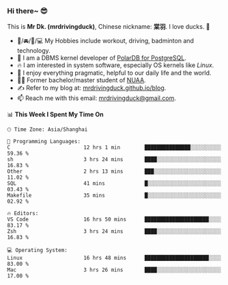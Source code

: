 ### Hi there~ 😎

This is **Mr Dk. (mrdrivingduck)**, Chinese nickname: **棠羽**. I love ducks. 🦆

- 💪/🚘/🏸/💻 My Hobbies include workout, driving, badminton and technology.
- 🍊 I am a DBMS kernel developer of [PolarDB for PostgreSQL](https://github.com/ApsaraDB/PolarDB-for-PostgreSQL).
- 🔥 I am interested in system software, especially OS kernels like *Linux*.
- 🔧 I enjoy everything pragmatic, helpful to our daily life and the world.
- 👨‍🎓 Former bachelor/master student of [NUAA](https://en.wikipedia.org/wiki/Nanjing_University_of_Aeronautics_and_Astronautics).
- ✍ Refer to my blog at: [mrdrivingduck.github.io/blog](https://mrdrivingduck.github.io/blog/).
- 📫 Reach me with this email: [mrdrivingduck@gmail.com](mailto:mrdrivingduck@gmail.com).

<!--START_SECTION:waka-->
📊 **This Week I Spent My Time On** 

```text
🕑︎ Time Zone: Asia/Shanghai

💬 Programming Languages: 
C                        12 hrs 1 min        ███████████████░░░░░░░░░░   59.36 % 
sh                       3 hrs 24 mins       ████░░░░░░░░░░░░░░░░░░░░░   16.83 % 
Other                    2 hrs 13 mins       ███░░░░░░░░░░░░░░░░░░░░░░   11.02 % 
SQL                      41 mins             █░░░░░░░░░░░░░░░░░░░░░░░░   03.43 % 
Makefile                 35 mins             █░░░░░░░░░░░░░░░░░░░░░░░░   02.92 % 

🔥 Editors: 
VS Code                  16 hrs 50 mins      █████████████████████░░░░   83.17 % 
Zsh                      3 hrs 24 mins       ████░░░░░░░░░░░░░░░░░░░░░   16.83 % 

💻 Operating System: 
Linux                    16 hrs 48 mins      █████████████████████░░░░   83.00 % 
Mac                      3 hrs 26 mins       ████░░░░░░░░░░░░░░░░░░░░░   17.00 % 
```


<!--END_SECTION:waka-->

<!-- ![Mr Dk.'s GitHub Stats](https://github-readme-stats.vercel.app/api?username=mrdrivingduck&count_private&show_icons=true&theme=buefy) -->

<!-- ![Most Used Languages](https://github-readme-stats.vercel.app/api/top-langs/?username=mrdrivingduck&exclude_repo=mips32-CPU,snort-tcp-socket&theme=buefy&layout=compact&langs_count=10) -->


<!--
**mrdrivingduck/mrdrivingduck** is a ✨ _special_ ✨ repository because its `README.md` (this file) appears on your GitHub profile.

Here are some ideas to get you started:

- 🔭 I’m currently working on ...
- 🌱 I’m currently learning ...
- 👯 I’m looking to collaborate on ...
- 🤔 I’m looking for help with ...
- 💬 Ask me about ...
- 📫 How to reach me: ...
- 😄 Pronouns: ...
- ⚡ Fun fact: ...
-->

